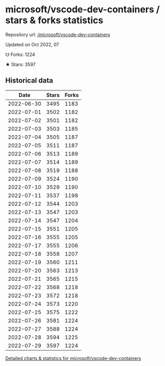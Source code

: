 # microsoft/vscode-dev-containers / stars & forks statistics

Repository url: [/microsoft/vscode-dev-containers](https://github.com/microsoft/vscode-dev-containers)

Updated on Oct 2022, 07

☋ Forks: 1224

★ Stars: 3597

## Historical data
| Date | Stars | Forks |
|------|-------|-------|
| 2022-06-30 | 3495 | 1183 | 
| 2022-07-01 | 3502 | 1182 | 
| 2022-07-02 | 3501 | 1182 | 
| 2022-07-03 | 3503 | 1185 | 
| 2022-07-04 | 3505 | 1187 | 
| 2022-07-05 | 3511 | 1187 | 
| 2022-07-06 | 3513 | 1189 | 
| 2022-07-07 | 3514 | 1189 | 
| 2022-07-08 | 3519 | 1188 | 
| 2022-07-09 | 3524 | 1190 | 
| 2022-07-10 | 3529 | 1190 | 
| 2022-07-11 | 3537 | 1198 | 
| 2022-07-12 | 3544 | 1203 | 
| 2022-07-13 | 3547 | 1203 | 
| 2022-07-14 | 3547 | 1204 | 
| 2022-07-15 | 3551 | 1205 | 
| 2022-07-16 | 3555 | 1205 | 
| 2022-07-17 | 3555 | 1206 | 
| 2022-07-18 | 3558 | 1207 | 
| 2022-07-19 | 3560 | 1211 | 
| 2022-07-20 | 3563 | 1213 | 
| 2022-07-21 | 3565 | 1215 | 
| 2022-07-22 | 3568 | 1218 | 
| 2022-07-23 | 3572 | 1218 | 
| 2022-07-24 | 3573 | 1220 | 
| 2022-07-25 | 3575 | 1222 | 
| 2022-07-26 | 3581 | 1224 | 
| 2022-07-27 | 3588 | 1224 | 
| 2022-07-28 | 3594 | 1225 | 
| 2022-07-29 | 3597 | 1224 | 


[Detailed charts & statistics for microsoft/vscode-dev-containers](https://reviewgithub.com/rep/microsoft/vscode-dev-containers)
